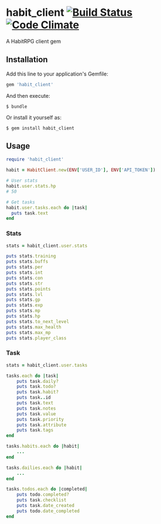 habit_client [![Build Status](https://travis-ci.org/steeeve/habit_client.svg?branch=master)](https://travis-ci.org/steeeve/habit_client) [![Code Climate](https://codeclimate.com/github/steeeve/habit_client/badges/gpa.svg)](https://codeclimate.com/github/steeeve/habit_client)
============

A HabitRPG client gem

Installation
------------

Add this line to your application's Gemfile:

```ruby
gem 'habit_client'
```

And then execute:

    $ bundle

Or install it yourself as:

    $ gem install habit_client

Usage
-----

```ruby
require 'habit_client'

habit = HabitClient.new(ENV['USER_ID'], ENV['API_TOKEN'])

# User stats
habit.user.stats.hp
# 50

# Get tasks
habit.user.tasks.each do |task|
  puts task.text
end
```

### Stats
```ruby
stats = habit_client.user.stats

puts stats.training
puts stats.buffs
puts stats.per
puts stats.int
puts stats.con
puts stats.str
puts stats.points
puts stats.lvl
puts stats.gp
puts stats.exp
puts stats.mp
puts stats.hp
puts stats.to_next_level
puts stats.max_health
puts stats.max_mp
puts stats.player_class
```

### Task
```ruby
stats = habit_client.user.tasks

tasks.each do |task|
    puts task.daily?
    puts task.todo?
    puts task.habit?
    puts task..id
    puts task.text
    puts task.notes
    puts task.value
    puts task.priority
    puts task.attribute
    puts task.tags
end

tasks.habits.each do |habit|
    ...
end

tasks.dailies.each do |habit|
    ...
end

tasks.todos.each do |completed|
    puts todo.completed?
    puts task.checklist
    puts task.date_created
    puts todo.date_completed
end
```
